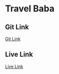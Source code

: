 # Travel Baba


## Git Link

[Git Link](https://github.com/programming-hero-web-course-4/independent-service-provider-Md-Omar-Shahariar)

## Live Link

[Live Link](https://desi-dhaba-12e5d.web.app/)
